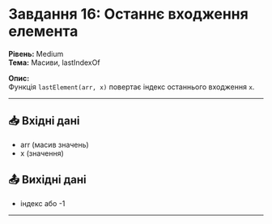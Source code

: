 # Завдання 16: Останнє входження елемента
**Рівень:** Medium  
**Тема:** Масиви, lastIndexOf  

**Опис:**  
Функція `lastElement(arr, x)` повертає індекс останнього входження `x`.  

---
## 📥 Вхідні дані
- arr (масив значень)  
- x (значення)

## 📤 Вихідні дані
- індекс або -1

---
